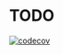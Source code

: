 # TODO


[![codecov](https://codecov.io/gh/davicajucaru/todo/branch/main/graph/badge.svg?token=AYT3UESARG)](https://codecov.io/gh/davicajucaru/todo)
